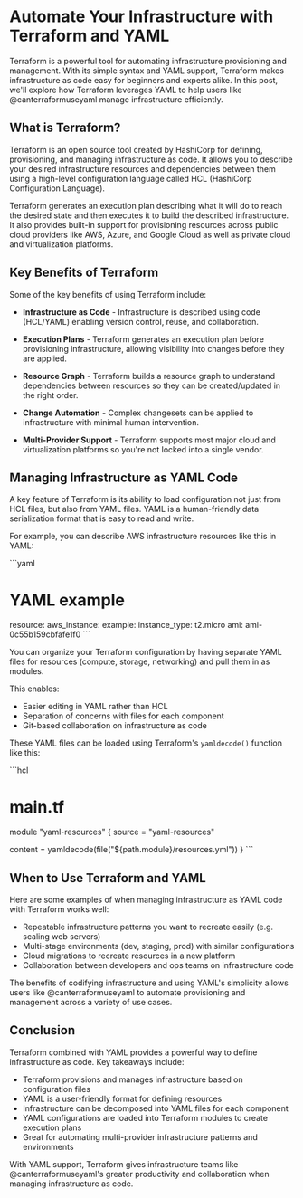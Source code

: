 <h1>Automate Your Infrastructure with Terraform and YAML</h1>
<p>Terraform is a powerful tool for automating infrastructure provisioning and management. With its simple syntax and YAML support, Terraform makes infrastructure as code easy for beginners and experts alike. In this post, we'll explore how Terraform leverages YAML to help users like @canterraformuseyaml manage infrastructure efficiently.</p>
<h2>What is Terraform?</h2>
<p>Terraform is an open source tool created by HashiCorp for defining, provisioning, and managing infrastructure as code. It allows you to describe your desired infrastructure resources and dependencies between them using a high-level configuration language called HCL (HashiCorp Configuration Language). </p>
<p>Terraform generates an execution plan describing what it will do to reach the desired state and then executes it to build the described infrastructure. It also provides built-in support for provisioning resources across public cloud providers like AWS, Azure, and Google Cloud as well as private cloud and virtualization platforms.</p>
<h2>Key Benefits of Terraform</h2>
<p>Some of the key benefits of using Terraform include:</p>
<ul>
<li>
<p><strong>Infrastructure as Code</strong> - Infrastructure is described using code (HCL/YAML) enabling version control, reuse, and collaboration.</p>
</li>
<li>
<p><strong>Execution Plans</strong> - Terraform generates an execution plan before provisioning infrastructure, allowing visibility into changes before they are applied. </p>
</li>
<li>
<p><strong>Resource Graph</strong> - Terraform builds a resource graph to understand dependencies between resources so they can be created/updated in the right order.</p>
</li>
<li>
<p><strong>Change Automation</strong> - Complex changesets can be applied to infrastructure with minimal human intervention.</p>
</li>
<li>
<p><strong>Multi-Provider Support</strong> - Terraform supports most major cloud and virtualization platforms so you're not locked into a single vendor.</p>
</li>
</ul>
<h2>Managing Infrastructure as YAML Code</h2>
<p>A key feature of Terraform is its ability to load configuration not just from HCL files, but also from YAML files. YAML is a human-friendly data serialization format that is easy to read and write. </p>
<p>For example, you can describe AWS infrastructure resources like this in YAML:</p>
<p>```yaml</p>
<h1>YAML example</h1>
<p>resource:
  aws_instance:
    example: 
      instance_type: t2.micro
      ami: ami-0c55b159cbfafe1f0
```</p>
<p>You can organize your Terraform configuration by having separate YAML files for resources (compute, storage, networking) and pull them in as modules.</p>
<p>This enables:</p>
<ul>
<li>Easier editing in YAML rather than HCL</li>
<li>Separation of concerns with files for each component </li>
<li>Git-based collaboration on infrastructure as code</li>
</ul>
<p>These YAML files can be loaded using Terraform's <code>yamldecode()</code> function like this:</p>
<p>```hcl</p>
<h1>main.tf</h1>
<p>module "yaml-resources" {
  source = "yaml-resources"</p>
<p>content = yamldecode(file("${path.module}/resources.yml"))
}
```</p>
<h2>When to Use Terraform and YAML</h2>
<p>Here are some examples of when managing infrastructure as YAML code with Terraform works well:</p>
<ul>
<li>Repeatable infrastructure patterns you want to recreate easily (e.g. scaling web servers)</li>
<li>Multi-stage environments (dev, staging, prod) with similar configurations </li>
<li>Cloud migrations to recreate resources in a new platform</li>
<li>Collaboration between developers and ops teams on infrastructure code</li>
</ul>
<p>The benefits of codifying infrastructure and using YAML's simplicity allows users like @canterraformuseyaml to automate provisioning and management across a variety of use cases.</p>
<h2>Conclusion</h2>
<p>Terraform combined with YAML provides a powerful way to define infrastructure as code. Key takeaways include:</p>
<ul>
<li>Terraform provisions and manages infrastructure based on configuration files</li>
<li>YAML is a user-friendly format for defining resources</li>
<li>Infrastructure can be decomposed into YAML files for each component</li>
<li>YAML configurations are loaded into Terraform modules to create execution plans</li>
<li>Great for automating multi-provider infrastructure patterns and environments</li>
</ul>
<p>With YAML support, Terraform gives infrastructure teams like @canterraformuseyaml's greater productivity and collaboration when managing infrastructure as code.</p>